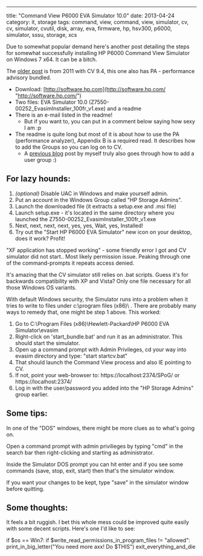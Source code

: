 ---
title: "Command View P6000 EVA Simulator 10.0"
date: 2013-04-24
category: it, storage
tags: command, view, command, view, simulator, cv, cv, simulator, cvutil, disk, array, eva, firmware, hp, hsv300, p6000, simulator, sssu, storage, xcs

Due to somewhat popular demand here's another post detailing the steps for somewhat successfully installing HP P6000 Command View Simulator on Windows 7 x64. It can be a bitch.

The [older post](http://www.guldmyr.com/blog/p6000-eva-command-view-simulator/) is from 2011 with CV 9.4, this one also has PA - performance advisory bundled.

- Download: [http://software.hp.com](http://software.hp.com/ "http://software.hp.com/")
- Two files: EVA Simulator 10.0 (Z7550-00252\_EvasimInstaller\_100fr\_v1.exe) and a readme
- There is an e-mail listed in the readme!
    - But if you want to, you can put in a comment below saying how sexy I am :p
- The readme is quite long but most of it is about how to use the PA (performance analyzer), Appendix B is a required read. It describes how to add the Groups so you can log on to CV.
    - A [previous blog](http://www.guldmyr.com/blog/to-create-a-new-user-group-in-windows-7/) post by myself truly also goes through how to add a user group :)

## For lazy hounds:

1. _(optional)_ Disable UAC in Windows and make yourself admin.
2. Put an account in the Windows Group called "HP Storage Admins".
3. Launch the downloaded file (it extracts a setup.exe and .msi file)
4. Launch setup.exe - it's located in the same directory where you launched the Z7550-00252\_EvasimInstaller\_100fr\_v1.exe
5. Next, next, next, next, yes, yes, Wait, yes, Installed!
6. Try out the "Start HP P6000 EVA Simulator" new icon on your desktop, does it work? Profit!

"XF application has stopped working" - some friendly error I got and CV simulator did not start.. Most likely permission issue. Peaking through one of the command-prompts it repeats access denied.

It's amazing that the CV simulator still relies on .bat scripts. Guess it's for backwards compatibility with XP and Vista? Only one file necessary for all those Windows OS variants.

With default Windows security, the Simulator runs into a problem when it tries to write to files under c:\\program files (x86)\\ . There are probably many ways to remedy that, one might be step 1 above. This worked:

1. Go to C:\\Program Files (x86)\\Hewlett-Packard\\HP P6000 EVA Simulator\\evasim
2. Right-click on 'start\_bundle.bat' and run it as an administrator. This should start the simulator.
3. Open up a command prompt with Admin Privileges, cd your way into evasim directory and type: "start startcv.bat"
4. That should launch the Command View process and also IE pointing to CV.
5. If not, point your web-browser to: https://localhost:2374/SPoG/ or https://localhost:2374/
6. Log in with the user/password you added into the "HP Storage Admins" group earlier.

## Some tips:

In one of the "DOS" windows, there might be more clues as to what's going on.

Open a command prompt with admin privilieges by typing "cmd" in the search bar then right-clicking and starting as administrator.

Inside the Simulator DOS prompt you can hit enter and if you see some commands (save, stop, exit, start) then that's the simulator window.

If you want your changes to be kept, type "save" in the simulator window before quitting.

## Some thoughts:

It feels a bit ruggish. I bet this whole mess could be improved quite easily with some decent scripts. Here's one I'd like to see:

if $os == Win7:
    if $write\_read\_permissions\_in\_program\_files != "allowed":
        print\_in\_big\_letter("You need more axx! Do $THIS")
        exit\_everything\_and\_die
